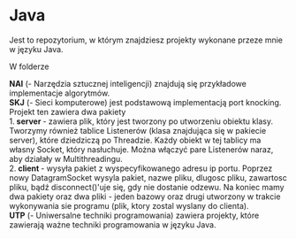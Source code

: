 # Java
Jest to repozytorium, w którym znajdziesz projekty wykonane przeze mnie w języku Java.

W folderze 
<p>
<strong>NAI</strong> (- Narzędzia sztucznej inteligencji) znajdują się przykładowe implementacje algorytmów.<br>
<strong>SKJ</strong> (- Sieci komputerowe) jest podstawową implementacją port knocking.
<br>Projekt ten zawiera dwa pakiety
<br>1.<strong> server </strong>- zawiera plik, który jest tworzony po utworzeniu obiektu
klasy. Tworzymy również tablice Listenerów (klasa znajdująca się
w pakiecie server), które dziedziczą po Threadzie. Każdy obiekt w
tej tablicy ma własny Socket, który nasłuchuje. Można włączyć pare
Listenerów naraz, aby działały w Multithreadingu.
<br>2.<strong> client </strong>- wysyła pakiet z wyspecyfikowanego adresu ip portu.
Poprzez nowy DatagramSocket wysyla pakiet, nazwe pliku, dlugosc pliku,
zawartosc pliku, bądź disconnect()'uje się, gdy nie dostanie odzewu.
Na koniec mamy dwa pakiety oraz dwa pliki - jeden bazowy oraz drugi
utworzony w trakcie wykonywania sie programu (plik, ktory zostal
wyslany do clienta).<br>
<strong>UTP</strong> (- Uniwersalne techniki programowania) zawiera projekty, które zawierają ważne techniki programowania w języku Java.
</p>
